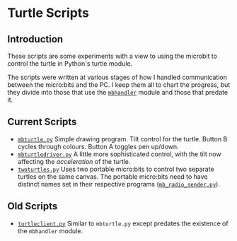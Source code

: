 # Turtle Scripts

## Introduction

These scripts are some experiments with a view to using the microbit to control the turtle in Python's turtle module.

The scripts were written at various stages of how I handled communication between the micro:bits and the PC.  I keep them all to chart the progress, but they divide into those that use the [`mbhandler`](../mbhandler) module and those that predate it.

## Current Scripts

* [`mbturtle.py`](mbturtle.py) Simple drawing program.  Tilt control for the turtle.  Button B cycles through colours.  Button A toggles pen up/down.
* [`mbturtledriver.py`](mbturtledriver.py) A little more sophisticated control, with the tilt now affecting the *acceleration* of the turtle.
* [`twoturtles.py`](twoturtles.py) Uses two portable micro:bits to control two separate turtles on the same canvas.  The portable micro:bits need to have distinct names set in their respective programs ([`mb_radio_sender.py`](../mbhandler/mb_radio_sender.py)).


## Old Scripts

* [`turtleclient.py`](turtleclient.py) Similar to `mbturtle.py` except predates the existence of the `mbhandler` module.
